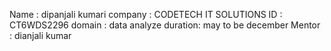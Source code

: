 Name : dipanjali kumari
company : CODETECH IT SOLUTIONS
ID : CT6WDS2296
domain : data analyze
duration: may to be december
Mentor : dianjali kumar
